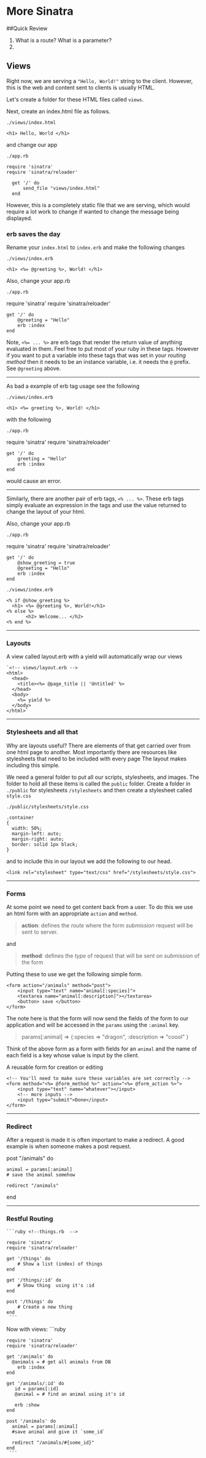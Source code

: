 # More Sinatra

##Quick Review

1. What is a route? What is a parameter?
2. 


## Views

Right now, we are serving a `"Hello, World!"` string to the client. However, this is the web and content sent to clients is usually HTML. 

Let's create a folder for these HTML files called `views`.

Next, create an index.html file as follows.

`./views/index.html`

    <h1> Hello, World </h1>

and change our app

`./app.rb`

    require 'sinatra'
    require 'sinatra/reloader'

      get '/' do
          send_file "views/index.html"
      end
    
 
 However, this is a completely static file that we are serving, which would require a lot work to change if wanted to change the message being displayed.
 

### erb saves the day

Rename your `index.html` to `index.erb` and make the following changes 

`./views/index.erb`

    <h1> <%= @greeting %>, World! </h1>


Also, change your app.rb

`./app.rb`

  require 'sinatra'
  require 'sinatra/reloader'

    get '/' do
        @greeting = "Hello"
        erb :index
    end


Note, `<%= ... %>` are erb tags that render the return value of anything evaluated in them. Feel free to put most of your ruby in these tags. However if you  want to put a variable into these tags that was set in your *routing method* then it needs to be an instance variable, i.e. it needs the `@` prefix. See `@greeting` above. 

----
As bad a example of erb tag usage see the following

`./views/index.erb`

    <h1> <%= greeting %>, World! </h1>


with the following

`./app.rb`

  require 'sinatra'
  require 'sinatra/reloader'

    get '/' do
        greeting = "Hello"
        erb :index
    end


would cause an error.

----

Similarly, there are another pair of erb tags,  `<% ... %>`. These erb tags simply evaluate an expression in the tags and use the value returned to change the layout of your html.

Also, change your app.rb

`./app.rb`

  require 'sinatra'
  require 'sinatra/reloader'

    get '/' do
        @show_greeting = true
        @greeting = "Hello"
        erb :index
    end


`./views/index.erb`

    <% if @show_greeting %>
      <h1> <%= @greeting %>, World!</h1>
    <% else %>
           <h2> Welcome... </h2>
    <% end %>
  

-----
### Layouts

A view called layout.erb with a yield will automatically wrap our views

    `<!-- views/layout.erb -->
    <html>
      <head>
        <title><%= @page_title || 'Untitled' %>
      </head>
      <body>
        <%= yield %>
      </body>
    </html>`


-----
### Stylesheets and all that

Why are layouts useful? There are elements of that get carried over from one html page to another. Most importantly there are resources like stylesheets that need to be included with every page The layout makes including this simple.


We need a general folder to put all our scripts, stylesheets, and images. The folder to hold all these items is called the `public` folder. Create a folder in `./public` for stylesheets `/stylesheets` and then create a stylesheet called `style.css`


`./public/stylesheets/style.css`

    .container
    {
      width: 50%;
      margin-left: auto;
      margin-right: auto;
      border: solid 1px black;
    }

and to include this in our layout we add the following to our head.

    <link rel="stylesheet" type="text/css" href="/stylesheets/style.css">

-----
### Forms

At some point we need to get content back from a user. To do this we use an html form with an appropriate `action` and `method`.

> **action**: defines the *route* where the form *submission* request will be sent to server.

and 
> **method**: defines the *type* of request that will be sent on *submission* of the form

Putting these to use we get the following simple form.

    <form action="/animals" method="post">
        <input type="text" name="animal[:species]">
        <textarea name="animal[:description]"></textarea>
        <button> save </button>
    </form>
    
The note here is that the form will now send the fields of the form to our application and will be accessed in the `params` using the `:animal` key.

>  params[:animal] => {:species => "dragon", :description => "coool" }


Think of the above form as a form with fields for an `animal` and the name of each field is a key whose value is input by the client. 

A reusable form for creation or editing

    <!-- You'll need to make sure these variables are set correctly -->
    <form method="<%= @form_method %>" action="<%= @form_action %>">
        <input type="text" name="whatever"></input>
        <!-- more inputs -->
        <input type="submit">Done</input>
    </form>



-----
### Redirect
 
After a request is made it is often important to make a redirect. A good example is when someone makes a post request. 

  post "/animals" do 
    
    animal = params[:animal]
    # save the animal somehow
    
    redirect "/animals"
  end



-----
### Restful Routing
    
    ```ruby <!--things.rb  -->

    require 'sinatra'
    require 'sinatra/reloader'
    
    get '/things' do
        # Show a list (index) of things
    end
    
    get '/things/:id' do
        # Show thing  using it's :id
    end

    post '/things' do
        # Create a new thing
    end
     ```
Now with views:
    ```ruby <!--things.rb  -->

    require 'sinatra'
    require 'sinatra/reloader'
    
    get '/animals' do
      @animals = # get all animals from DB
        erb :index
    end
    
    get '/animals/:id' do
       id = params[:id]
       @animal = # find an animal using it's id
       
       erb :show
    end

    post '/animals' do
      animal = params[:animal]
      #save animal and give it `some_id`
      
      redirect "/animals/#{some_id}"
    end
     ```
